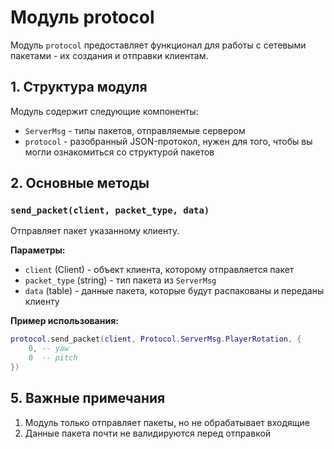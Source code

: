 # Модуль protocol

Модуль `protocol` предоставляет функционал для работы с сетевыми пакетами - их создания и отправки клиентам.

## 1. Структура модуля

Модуль содержит следующие компоненты:
- `ServerMsg` - типы пакетов, отправляемые сервером
- `protocol` - разобранный JSON-протокол, нужен для того, чтобы вы могли ознакомиться со структурой пакетов

## 2. Основные методы

### `send_packet(client, packet_type, data)`
Отправляет пакет указанному клиенту.

**Параметры:**
- `client` (Client) - объект клиента, которому отправляется пакет
- `packet_type` (string) - тип пакета из `ServerMsg`
- `data` (table) - данные пакета, которые будут распакованы и переданы клиенту

**Пример использования:**
```lua
protocol.send_packet(client, Protocol.ServerMsg.PlayerRotation, {
    0, -- yaw
    0  -- pitch
})
```

## 5. Важные примечания

1. Модуль только отправляет пакеты, но не обрабатывает входящие
2. Данные пакета почти не валидируются перед отправкой